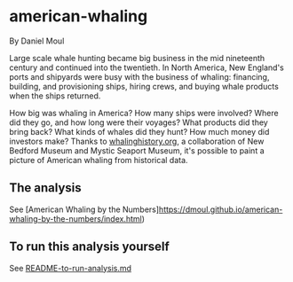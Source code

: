 # american-whaling

By Daniel Moul

Large scale whale hunting became big business in the mid nineteenth century and continued into the twentieth. In North America, New England's ports and shipyards were busy with the business of whaling: financing, building, and provisioning ships, hiring crews, and buying whale products when the ships returned.

How big was whaling in America? How many ships were involved? Where did they go, and how long were their voyages? What products did they bring back? What kinds of whales did they hunt? How much money did investors make? Thanks to [whalinghistory.org](https://whalinghistory.org/), a collaboration of New Bedford Museum and Mystic Seaport Museum, it's possible to paint a picture of American whaling from historical data. 

## The analysis

See [American Whaling by the Numbers]https://dmoul.github.io/american-whaling-by-the-numbers/index.html)


## To run this analysis yourself

See [README-to-run-analysis.md](https://github.com/dmoul/american-whaling/blob/main/README-to-run-analysis.md)
